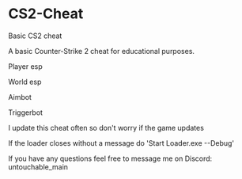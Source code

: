# CS2-Cheat
Basic CS2 cheat

A basic Counter-Strike 2 cheat for educational purposes.

Player esp

World esp

Aimbot

Triggerbot

I update this cheat often so don't worry if the game updates

If the loader closes without a message do 'Start Loader.exe --Debug'

If you have any questions feel free to message me on Discord: untouchable_main
